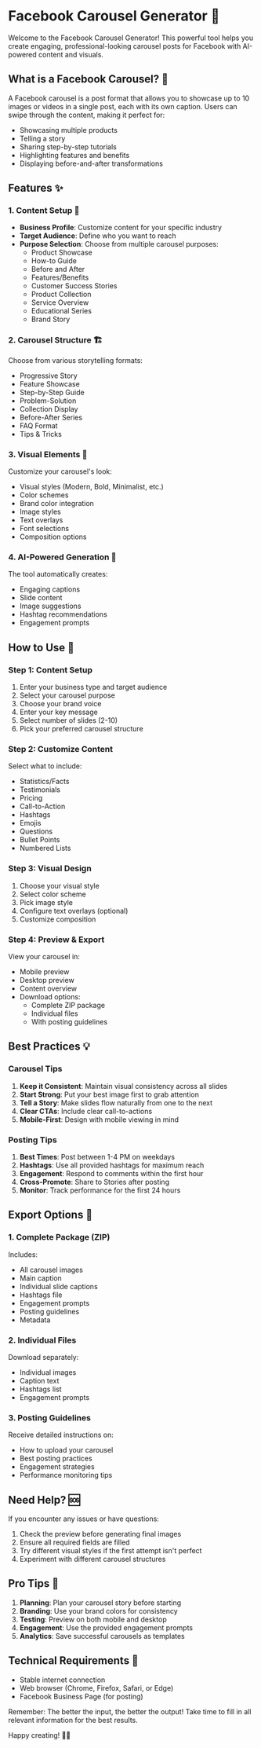 # Facebook Carousel Generator 🔄

Welcome to the Facebook Carousel Generator! This powerful tool helps you create engaging, professional-looking carousel posts for Facebook with AI-powered content and visuals.

## What is a Facebook Carousel? 🤔

A Facebook carousel is a post format that allows you to showcase up to 10 images or videos in a single post, each with its own caption. Users can swipe through the content, making it perfect for:
- Showcasing multiple products
- Telling a story
- Sharing step-by-step tutorials
- Highlighting features and benefits
- Displaying before-and-after transformations

## Features ✨

### 1. Content Setup 📝
- **Business Profile**: Customize content for your specific industry
- **Target Audience**: Define who you want to reach
- **Purpose Selection**: Choose from multiple carousel purposes:
  - Product Showcase
  - How-to Guide
  - Before and After
  - Features/Benefits
  - Customer Success Stories
  - Product Collection
  - Service Overview
  - Educational Series
  - Brand Story

### 2. Carousel Structure 🏗️
Choose from various storytelling formats:
- Progressive Story
- Feature Showcase
- Step-by-Step Guide
- Problem-Solution
- Collection Display
- Before-After Series
- FAQ Format
- Tips & Tricks

### 3. Visual Elements 🎨
Customize your carousel's look:
- Visual styles (Modern, Bold, Minimalist, etc.)
- Color schemes
- Brand color integration
- Image styles
- Text overlays
- Font selections
- Composition options

### 4. AI-Powered Generation 🤖
The tool automatically creates:
- Engaging captions
- Slide content
- Image suggestions
- Hashtag recommendations
- Engagement prompts

## How to Use 📱

### Step 1: Content Setup
1. Enter your business type and target audience
2. Select your carousel purpose
3. Choose your brand voice
4. Enter your key message
5. Select number of slides (2-10)
6. Pick your preferred carousel structure

### Step 2: Customize Content
Select what to include:
- Statistics/Facts
- Testimonials
- Pricing
- Call-to-Action
- Hashtags
- Emojis
- Questions
- Bullet Points
- Numbered Lists

### Step 3: Visual Design
1. Choose your visual style
2. Select color scheme
3. Pick image style
4. Configure text overlays (optional)
5. Customize composition

### Step 4: Preview & Export
View your carousel in:
- Mobile preview
- Desktop preview
- Content overview
- Download options:
  - Complete ZIP package
  - Individual files
  - With posting guidelines

## Best Practices 💡

### Carousel Tips
1. **Keep it Consistent**: Maintain visual consistency across all slides
2. **Start Strong**: Put your best image first to grab attention
3. **Tell a Story**: Make slides flow naturally from one to the next
4. **Clear CTAs**: Include clear call-to-actions
5. **Mobile-First**: Design with mobile viewing in mind

### Posting Tips
1. **Best Times**: Post between 1-4 PM on weekdays
2. **Hashtags**: Use all provided hashtags for maximum reach
3. **Engagement**: Respond to comments within the first hour
4. **Cross-Promote**: Share to Stories after posting
5. **Monitor**: Track performance for the first 24 hours

## Export Options 💾

### 1. Complete Package (ZIP)
Includes:
- All carousel images
- Main caption
- Individual slide captions
- Hashtags file
- Engagement prompts
- Posting guidelines
- Metadata

### 2. Individual Files
Download separately:
- Individual images
- Caption text
- Hashtags list
- Engagement prompts

### 3. Posting Guidelines
Receive detailed instructions on:
- How to upload your carousel
- Best posting practices
- Engagement strategies
- Performance monitoring tips

## Need Help? 🆘

If you encounter any issues or have questions:
1. Check the preview before generating final images
2. Ensure all required fields are filled
3. Try different visual styles if the first attempt isn't perfect
4. Experiment with different carousel structures

## Pro Tips 🌟

1. **Planning**: Plan your carousel story before starting
2. **Branding**: Use your brand colors for consistency
3. **Testing**: Preview on both mobile and desktop
4. **Engagement**: Use the provided engagement prompts
5. **Analytics**: Save successful carousels as templates

## Technical Requirements 🔧

- Stable internet connection
- Web browser (Chrome, Firefox, Safari, or Edge)
- Facebook Business Page (for posting)

Remember: The better the input, the better the output! Take time to fill in all relevant information for the best results.

Happy creating! 🎨✨ 